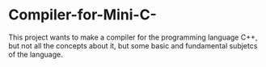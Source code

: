 # Compiler-for-Mini-C-
This project wants to make a compiler for the programming language C++, but not all the concepts about it, but some basic and fundamental subjetcs of the language.
